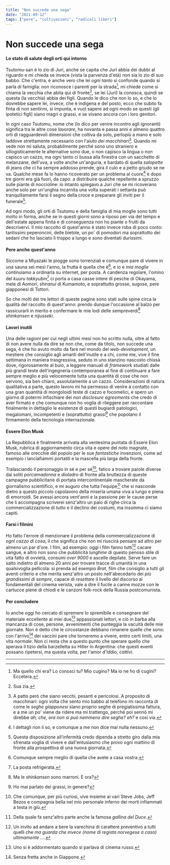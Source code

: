 ```yaml
---
title: "Non succede una sega"
date: "2021-09-12"
tags: ["pere", "coltivazioni", "radicali liberi"]
---
```


# Non succede una sega

#### Lo stato di salute degli orti qui intorno

Tsutomu-san è lo zio di Juri, anche se capita che Juri abbia dei dubbi al riguardo e mi chieda se invece (vista la parvenza d'età) non sia lo zio di suo babbo. Che c'entra, è anche vero che lei _ogni tanto_ si confonde quando si parla di famiglia: non riconosce i parenti per la strada[^1], mi chiede come si chiama la vecchia che abita qui di fronte[^2], se lei (Juri) la conosca, quindi se questa (la vecchia) abbia dei figli. Quando le dico che non lo so, e che lo dovrebbe sapere lei, invece, che è indigena e del posto, ecco che subito fa finta di non sentirmi, si impunta, e vuol sapere ad ogni modo se questi (gli ipotetici figli) siano magri o grassi, e se vivano ancora con i loro genitori. 

In ogni caso Tsutomu, nome che (lo dico per venire incontro agli ignoranti) significa tra le altre cose _lavorare_, ha novanta e passa anni e almeno quattro orti di ragguardevoli dimensioni che coltiva da solo, perlopiù a mano e solo laddove strettamente necessario con l'aiuto _dei macchinari_[^3]. Quando mi vede non mi saluta, probabilmente perché sono uno straniero e sillogisticamente le alternative sono due, o non capisco la lingua o non capisco un cazzo, ma ogni tanto ci bussa alla finestra con un sacchetto di melanzane, dell'uva, a volte anche un'anguria, e bardato di quella _salopette_ di jeans che ci ha sempre addosso prende, gira il culo e a petto gnudo se ne va. Qualche mese fa lo hanno ricoverato per un problema al cuore[^4] e dopo tre giorni era già fuori, da capo. a distribuire qualche repellente a spruzzo sulle piante di noccioline: io intanto spiegavo a Juri che se mi ricoverano anche solo per un'unghia incarnita una volta superati i settanta può tranquillamente farsi il segno della croce e preparare gli inviti per il funerale[^5].

Ad ogni modo, gli orti di Tsutomu e della famiglia di mia moglie sono tutti molto in forma, anche se in questi giorni sono a riposo per via del tempo e dell'estate appena finita e di conseguenza non ho piante o frutti da descrivervi. Il mio raccolto di quest'anno è stato invece roba di poco conto: tantissimi peperoncini, delle bietole, un po' di pomodori ma soprattutto dei sedani che ho lasciato lì troppo a lungo e sono diventati durissimi.

#### Pere anche quest'anno

Siccome a Miyazaki le piogge sono torrenziali e comunque pare di vivere in una sauna sei mesi l'anno, la frutta è quella che è[^6], e io e _mia moglie_ continuiamo a ordinarla su internet, per posta. A candenza regolare, l'omino del _kuuru takkyubin_[^7] ci porta a casa casse intere di pesche di Okayama, mele di Aomori, _shiranui_ di Kumamoto, e soprattutto grosse, sugose, pere giapponesi di Tottori. 

So che molti dei tre lettori di queste pagine sono stati sulle spine circa la qualità del raccolto di quest'anno: prendo dunque l'occasione al balzo per rassicurarli in merito e confermare le mie lodi delle sempreverdi[^8] _shinkansen_ e _nijusseki_.

#### Lavori inutili

Una delle ragioni per cui negli ultimi mesi non ho scritto nulla, oltre al fatto di non avere nulla da dire se non che, come da titolo, non succede una sega, è che ho avuto molto da fare nel mondo del _web-development_, un mestiere che consiglio agli amanti dell'inutile e a chi, come me, vive il fine settimana in maniera trasgressiva, seduto in uno stanzino nascosto chissà dove, rigorosamente al buio, a leggere manuali di _framework_ studiati dalle più grandi teste dell'ingegneria contemporanea al fine di continuare a fare sempre meglio e più velocemente tutta una quantità di cose che non servono, sia ben chiaro, assolutamente a un cazzo. 
Considerazioni di natura qualitativa a parte, questo lavoro mi ha permesso di venire a contatto con una gran quantità di mongoloidi teste di cazzo e focomelici, e spero un giorno di potermi infischiare dei _non disclosure agreements_ che credo di aver firmato e che comunque non ho voglia di rileggere per raccontare finalmente in dettaglio le esistenze di questi bugiardi patologici, megalomani, incompetenti e (soprattutto) grassi[^9] che popolano il firmamento della tecnologia internazionale.

#### Essere Elon Musk

La Repubblica è finalmente arrivata alla ventesima puntata di Essere Elon Musk, rubrica di aggiornamento circa vita e opere del noto magnate, famoso alle orecchie del popolo per le sue _fantastiche_ invenzioni, come ad esempio i lanciafiammi portatili e la mascella più larga della fronte. 

Tralasciando il personaggio in sé e per sé[^10], fatico a trovare parole diverse dai soliti _porcamadonna_ e _dioladro_ di fronte alla bruttezza di queste campagne pubblicitarie di portata intercontinentale mascherate da giornalismo scientifico, e mi auguro che tutta l'equipe[^11] che si nasconde dietro a questo piccolo capolavoro della miseria umana viva a lungo e piena di emorroidi. Se avessi ancora vent'anni e la passione per le cause perse che li accompagna scriverei senz'altro un paio di righe circa la commercializzazione di _tutto_ e il declino dei costumi, ma insomma ci siamo capiti.

#### Farsi i filmini

Ho fatto l'errore di menzionare il problema della commercializzazione di _ogni cazzo di cosa_, il che significa che non mi riuscirà pensare ad altro per almeno un par d'ore. I film, ad esempio: oggi i film fanno tutti[^12] cacare sangue, e altro non sono che pubblicità _lunghine_ di questo penoso stile di vita fatto di ovvietà, consumi _over 9000_ e ascelle depilate. Serve fare un salto indietro di almeno 20 anni per trovare tracce di umanità in una qualsivoglia pellicola: si prenda ad esempio _Brat_, film che consiglio a tutti gli aventi criterio e che merita senz'altro un posto nell'abecedario dei _più grandissimi di sempre_, capace di _resettare_ il livello del discorso ai fondamentali del cinema verista, vale a dire il fucile a canne mozze con le cartucce piene di chiodi e le canzoni folk-rock della Russia postcomunista.

#### Per concludere

Io anche oggi ho cercato di spremere lo spremibile e consegnare del materiale eccellente ai miei due[^13] appassionati lettori, e ciò in barba alla mancanza di cose, persone, avvenimenti che punteggia la vacuità delle mie giornate. Non è detto che le circostanze debbano rimanere quelle che sono: con l'arrivo[^14] dei vaccini pare che torneremo a vivere, entro certi limiti, una vita _normale_. Non ci resta che a questo punto che sperare quello che sperava il tizio della barzelletta su Hitler in Argentina: che questi eventi possano ripetersi, ma questa volta, per l'amor d'Iddio, _cattivi_.

___

[^1]: Ma quello chi era? Lo conosci tu? Mio cugino? Ma io ne ho di cugini? Eccetera.
[^2]: Sua zia.
[^3]: A patto però che siano vecchi, pesanti e pericolosi. A proposito di macchinari: ogni volta che sento mio babbo al telefono mi racconta di come le _seghe giapponesi_ siano proprio seghe di pregiatissima fattura, e a me un po' viene da ridere ma mi trattengo, perché poi sennò mi direbbe _ah, che, ora non si può nemmeno dire seghe? eh?_ e cosí via.
[^4]: I dettagli non li so, e comunque a me non dice mai nulla nessuno.
[^5]: Questa disposizione all'infermità credo dipenda a stretto giro dalla mia sfrenata voglia di vivere e dall'entusiasmo che provo ogni mattino di fronte alla prospettiva di una nuova giornata.
[^6]: Comunque sempre meglio di quella che avete a casa vostra.
[^7]: La posta refrigerata.
[^8]: Ma le _shinkansen_ sono marroni. E ora?
[^9]: Ho mai parlato dei grassi, in genere? 
[^10]: Che comunque, per più curiosi, vive insieme ai vari Steve Jobs, Jeff Bezos e compagnia bella nel mio personale inferno dei morti infiammati a testa in giù.
[^11]: Della quale fa senz'altro parte anche la famosa _gallina del Duce_.
[^12]: Un invito ad andare a bere la varechina di carattere preventivo a tutti quelli che _ma guarda che invece (nome di regista norvegese a caso) ultimamente ..._.
[^13]: Uno si è addormentato quando si parlava di cinema russo.
[^14]: Senza fretta anche in Giappone.